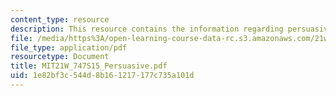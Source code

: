```yaml
---
content_type: resource
description: This resource contains the information regarding persuasive speech assignment.
file: /media/https%3A/open-learning-course-data-rc.s3.amazonaws.com/21w-747-rhetoric-spring-2015/1e82bf3c544d8b161217177c735a101d_MIT21W_747S15_Persuasive.pdf
file_type: application/pdf
resourcetype: Document
title: MIT21W_747S15_Persuasive.pdf
uid: 1e82bf3c-544d-8b16-1217-177c735a101d
---
```

